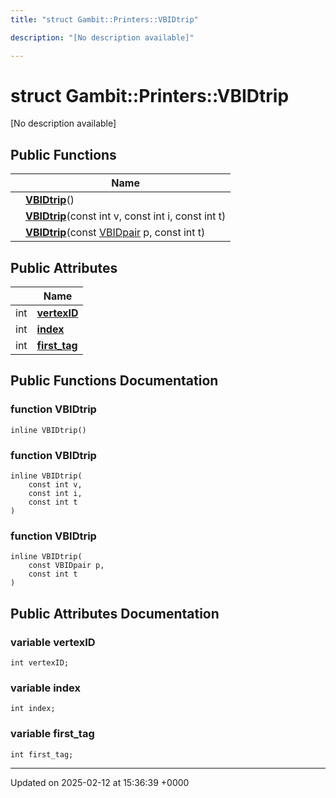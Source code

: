 ```yaml
---
title: "struct Gambit::Printers::VBIDtrip"

description: "[No description available]"

---
```


# struct Gambit::Printers::VBIDtrip



[No description available]

## Public Functions

|                | Name           |
| -------------- | -------------- |
| | **[VBIDtrip](/documentation/code/classes/structgambit_1_1printers_1_1vbidtrip/#function-vbidtrip)**() |
| | **[VBIDtrip](/documentation/code/classes/structgambit_1_1printers_1_1vbidtrip/#function-vbidtrip)**(const int v, const int i, const int t) |
| | **[VBIDtrip](/documentation/code/classes/structgambit_1_1printers_1_1vbidtrip/#function-vbidtrip)**(const [VBIDpair](/documentation/code/classes/structgambit_1_1printers_1_1vbidpair/) p, const int t) |

## Public Attributes

|                | Name           |
| -------------- | -------------- |
| int | **[vertexID](/documentation/code/classes/structgambit_1_1printers_1_1vbidtrip/#variable-vertexid)**  |
| int | **[index](/documentation/code/classes/structgambit_1_1printers_1_1vbidtrip/#variable-index)**  |
| int | **[first_tag](/documentation/code/classes/structgambit_1_1printers_1_1vbidtrip/#variable-first-tag)**  |

## Public Functions Documentation

### function VBIDtrip

```
inline VBIDtrip()
```


### function VBIDtrip

```
inline VBIDtrip(
    const int v,
    const int i,
    const int t
)
```


### function VBIDtrip

```
inline VBIDtrip(
    const VBIDpair p,
    const int t
)
```


## Public Attributes Documentation

### variable vertexID

```
int vertexID;
```


### variable index

```
int index;
```


### variable first_tag

```
int first_tag;
```


-------------------------------

Updated on 2025-02-12 at 15:36:39 +0000